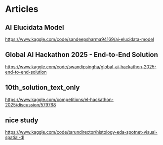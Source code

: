 # Articles

## AI Elucidata Model
https://www.kaggle.com/code/sandeepsharma94169/ai-elucidata-model

## Global AI Hackathon 2025 - End-to-End Solution
https://www.kaggle.com/code/swandipsingha/global-ai-hackathon-2025-end-to-end-solution

## 10th_solution_text_only
https://www.kaggle.com/competitions/el-hackathon-2025/discussion/579768

## nice study
https://www.kaggle.com/code/tarundirector/histology-eda-spotnet-visual-spatial-dl